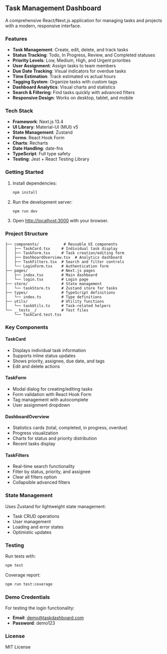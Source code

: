 ## Task Management Dashboard

A comprehensive React/Next.js application for managing tasks and projects with a modern, responsive interface.

### Features

- **Task Management**: Create, edit, delete, and track tasks
- **Status Tracking**: Todo, In Progress, Review, and Completed statuses
- **Priority Levels**: Low, Medium, High, and Urgent priorities
- **User Assignment**: Assign tasks to team members
- **Due Date Tracking**: Visual indicators for overdue tasks
- **Time Estimation**: Track estimated vs actual hours
- **Tagging System**: Organize tasks with custom tags
- **Dashboard Analytics**: Visual charts and statistics
- **Search & Filtering**: Find tasks quickly with advanced filters
- **Responsive Design**: Works on desktop, tablet, and mobile

### Tech Stack

- **Framework**: Next.js 13.4
- **UI Library**: Material-UI (MUI) v5
- **State Management**: Zustand
- **Forms**: React Hook Form
- **Charts**: Recharts
- **Date Handling**: date-fns
- **TypeScript**: Full type safety
- **Testing**: Jest + React Testing Library

### Getting Started

1. Install dependencies:
   ```bash
   npm install
   ```

2. Run the development server:
   ```bash
   npm run dev
   ```

3. Open [http://localhost:3000](http://localhost:3000) with your browser.

### Project Structure

```
├── components/           # Reusable UI components
│   ├── TaskCard.tsx     # Individual task display
│   ├── TaskForm.tsx     # Task creation/editing form
│   ├── DashboardOverview.tsx  # Analytics dashboard
│   ├── TaskFilters.tsx  # Search and filter controls
│   └── LoginForm.tsx    # Authentication form
├── pages/               # Next.js pages
│   ├── index.tsx        # Main dashboard
│   └── login.tsx        # Login page
├── store/               # State management
│   └── taskStore.ts     # Zustand store for tasks
├── types/               # TypeScript definitions
│   └── index.ts         # Type definitions
├── utils/               # Utility functions
│   └── taskUtils.ts     # Task-related helpers
└── __tests__/           # Test files
    └── TaskCard.test.tsx
```

### Key Components

#### TaskCard
- Displays individual task information
- Supports inline status updates
- Shows priority, assignee, due date, and tags
- Edit and delete actions

#### TaskForm
- Modal dialog for creating/editing tasks
- Form validation with React Hook Form
- Tag management with autocomplete
- User assignment dropdown

#### DashboardOverview
- Statistics cards (total, completed, in progress, overdue)
- Progress visualization
- Charts for status and priority distribution
- Recent tasks display

#### TaskFilters
- Real-time search functionality
- Filter by status, priority, and assignee
- Clear all filters option
- Collapsible advanced filters

### State Management

Uses Zustand for lightweight state management:
- Task CRUD operations
- User management
- Loading and error states
- Optimistic updates

### Testing

Run tests with:
```bash
npm test
```

Coverage report:
```bash
npm run test:coverage
```

### Demo Credentials

For testing the login functionality:
- **Email**: demo@taskdashboard.com
- **Password**: demo123

### License

MIT License
